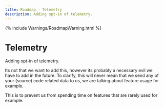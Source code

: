 ```yaml
---
title: Roadmap - Telemetry
description: Adding opt-in of telemetry.
---
```

{% include Warnings/RoadmapWarning.html %}

# Telemetry
Adding opt-in of telemetry.

Its not that we want to add this, however its probably a necessary evil we have to add in the future.
To clarify, this will never mean that we send any of your (source) code related data to us, we are talking about feature usage for example.

This is to prevent us from spending time on features that are rarely used for example.
